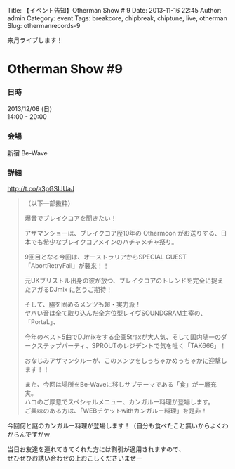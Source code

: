 Title: 【イベント告知】Otherman Show # 9 
Date: 2013-11-16 22:45
Author: admin
Category: event
Tags: breakcore, chipbreak, chiptune, live, otherman
Slug: othermanrecords-9

来月ライブします！

Otherman Show \#9
=================

### 日時

2013/12/08 (日)  
14:00 - 20:00

### 会場

新宿 Be-Wave

### 詳細

<http://t.co/a3pGSIJUaJ>

> （以下一部抜粋）
>
> 爆音でブレイクコアを聞きたい！
>
> アザマンショーは、ブレイクコア歴10年の Othermoon
> がお送りする、日本でも希少なブレイクコアメインのハチャメチャ祭り。
>
> 9回目となる今回は、オーストラリアからSPECIAL
> GUEST「AbortRetryFail」が襲来！！  
>
> 元UKブリストル出身の彼が放つ、ブレイクコアのトレンドを完全に捉えたアガるDJmix
> に乞うご期待！
>
> そして、脇を固めるメンツも超・実力派！  
>  ヤバい音は全て取り込んだ全方位型レイヴSOUNDGRAM主宰の、「PortaL」、  
>
> 今年のベスト5曲でDJmixをする企画5traxが大人気、そして国内随一のダークステップパーティ、SPROUTのレジデントで気を吐く「TAK666」！  
>
> おなじみアザマンクルーが、このメンツをしっちゃかめっちゃかに迎撃します！！
>
> また、今回は場所をBe-Waveに移しサブテーマである「食」が一層充実。  
>  ハコのご厚意でスペシャルメニュー、カンガルー料理が登場します。  
>  ご興味のある方は、「WEBチケットwithカンガルー料理」を是非！

今回何と謎のカンガルー料理が登場します！（自分も食べたこと無いからよくわからんですがｗ

当日お友達を連れてきてくれた方には割引が適用されますので、  
ぜひぜひお誘い合わせの上おこしくださいませー
